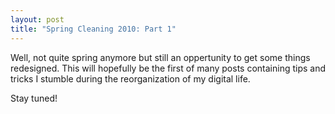 ```yaml
---
layout: post
title: "Spring Cleaning 2010: Part 1"
---
```

Well, not quite spring anymore but still an oppertunity to get some things
redesigned.  This will hopefully be the first of many posts containing tips and
tricks I stumble during the reorganization of my digital life.

Stay tuned!
